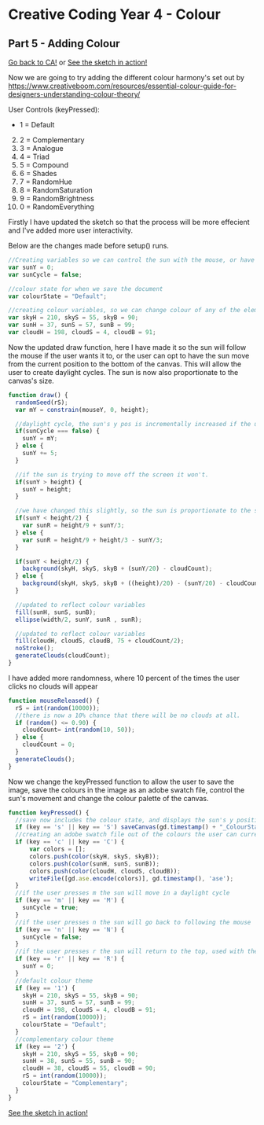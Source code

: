 # Creative Coding Year 4 - Colour
## Part 5 - Adding Colour

[Go back to CA!](../) or [See the sketch in action!](sketch.html)

Now we are going to try adding the different colour harmony's set out by https://www.creativeboom.com/resources/essential-colour-guide-for-designers-understanding-colour-theory/

 User Controls (keyPressed):
*  1 = Default
2. 2 = Complementary
3. 3 = Analogue
4. 4 = Triad
5. 5 = Compound
6. 6 = Shades
7. 7 = RandomHue
8. 8 = RandomSaturation
9. 9 = RandomBrightness
0. 0 = RandomEverything

Firstly I have updated the sketch so that the process will be more effecient and I've added more user interactivity.

Below are the changes made before setup() runs.
```javascript
//Creating variables so we can control the sun with the mouse, or have it run through a day cycle by default
var sunY = 0;
var sunCycle = false;

//colour state for when we save the document
var colourState = "Default";

//creating colour variables, so we can change colour of any of the elements and save and export the colours a .ase
var skyH = 210, skyS = 55, skyB = 90;
var sunH = 37, sunS = 57, sunB = 99;
var cloudH = 198, cloudS = 4, cloudB = 91;
```

Now the updated draw function, here I have made it so the sun will follow the mouse if the user wants it to, or the user can opt to have the sun move from the current position to the bottom of the canvas. This will allow the user to create daylight cycles. The sun is now also proportionate to the canvas's size.

```javascript
function draw() {
  randomSeed(rS);
  var mY = constrain(mouseY, 0, height);

  //daylight cycle, the sun's y pos is incrementally increased if the user does not want mouse movement
  if(sunCycle === false) {
    sunY = mY;
  } else {
    sunY += 5;
  }

  //if the sun is trying to move off the screen it won't.
  if(sunY > height) {
    sunY = height;
  }

  //we have changed this slightly, so the sun is proportionate to the screensize.
  if(sunY < height/2) {
    var sunR = height/9 + sunY/3;
  } else {
    var sunR = height/9 + height/3 - sunY/3;
  }

  if(sunY < height/2) {
    background(skyH, skyS, skyB + (sunY/20) - cloudCount);
  } else {
    background(skyH, skyS, skyB + ((height)/20) - (sunY/20) - cloudCount);
  }

  //updated to reflect colour variables
  fill(sunH, sunS, sunB);
  ellipse(width/2, sunY, sunR , sunR);

  //updated to reflect colour variables
  fill(cloudH, cloudS, cloudB, 75 + cloudCount/2);
  noStroke();
  generateClouds(cloudCount);
}
```

I have added more randomness, where 10 percent of the times the user clicks no clouds will appear

```javascript
function mouseReleased() {
  rS = int(random(10000));
  //there is now a 10% chance that there will be no clouds at all.
  if (random() <= 0.90) {
    cloudCount= int(random(10, 50));
  } else {
    cloudCount = 0;
  }
  generateClouds();
}
```

Now we change the keyPressed function to allow the user to save the image, save the colours in the image as an adobe swatch file, control the sun's movement and change the colour palette of the canvas.

```javascript
function keyPressed() {
  //save now includes the colour state, and displays the sun's y position instead of mouse y.
  if (key == 's' || key == 'S') saveCanvas(gd.timestamp() + "_ColourState_" + colourState + "_SunY_" + sunY + "_RandomSeed_" + rS + "_CloudCount_" + cloudCount, 'png');
  //creating an adobe swatch file out of the colours the user can currently see.
  if (key == 'c' || key == 'C') {
      var colors = [];
      colors.push(color(skyH, skyS, skyB));
      colors.push(color(sunH, sunS, sunB));
      colors.push(color(cloudH, cloudS, cloudB));
      writeFile([gd.ase.encode(colors)], gd.timestamp(), 'ase');
  }
  //if the user presses m the sun will move in a daylight cycle
  if (key == 'm' || key == 'M') {
    sunCycle = true;
  }
  //if the user presses n the sun will go back to following the mouse
  if (key == 'n' || key == 'N') {
    sunCycle = false;
  }
  //if the user presses r the sun will return to the top, used with the cycles to reset the sun
  if (key == 'r' || key == 'R') {
    sunY = 0;
  }
  //default colour theme
  if (key == '1') {
    skyH = 210, skyS = 55, skyB = 90;
    sunH = 37, sunS = 57, sunB = 99;
    cloudH = 198, cloudS = 4, cloudB = 91;
    rS = int(random(10000));
    colourState = "Default";
  }
  //complementary colour theme
  if (key == '2') {
    skyH = 210, skyS = 55, skyB = 90;
    sunH = 38, sunS = 55, sunB = 90;
    cloudH = 38, cloudS = 55, cloudB = 90;
    rS = int(random(10000));
    colourState = "Complementary";
  }
}
```
[See the sketch in action!](sketch.html)
